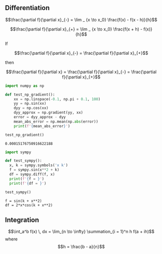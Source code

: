 ## Differentiation

$$\frac{\partial f}{\partial x}_{-} = \lim _ {x \to x_0} \frac{f(x) - f(x - h)}{h}$$

$$\frac{\partial f}{\partial x}_{+} = \lim _ {x \to x_0} \frac{f(x + h) - f(x)}{h}$$

If

$$\frac{\partial f}{\partial x}_{-} = \frac{\partial f}{\partial x}_{+}$$

then

$$\frac{\partial f}{\partial x} = \frac{\partial f}{\partial x}_{-} = \frac{\partial f}{\partial x}_{+}$$

```python
import numpy as np

def test_np_gradient():
    xx = np.linspace(-0.1, np.pi + 0.1, 100)
    yy = np.sin(xx)
    dyy = np.cos(xx)
    dyy_approx = np.gradient(yy, xx)
    error = dyy_approx - dyy
    mean_abs_error = np.mean(np.abs(error))
    print(f'{mean_abs_error}')

test_np_gradient()
```

```
0.00015176750916622188
```

```python
import sympy

def test_sympy():
  x, k = sympy.symbols('x k')
  f = sympy.sin(x**2 + k)
  df = sympy.diff(f, x)
  print(f'{f = }')
  print(f'{df = }')

test_sympy()
```

```
f = sin(k + x**2)
df = 2*x*cos(k + x**2)
```

## Integration

$$\int_a^b f(x) \, dx = \lim_{n \to \infty} \summation_{i = 1}^n h f(a + ih)$$
where
$$h = \frac{b - a}{n}$$